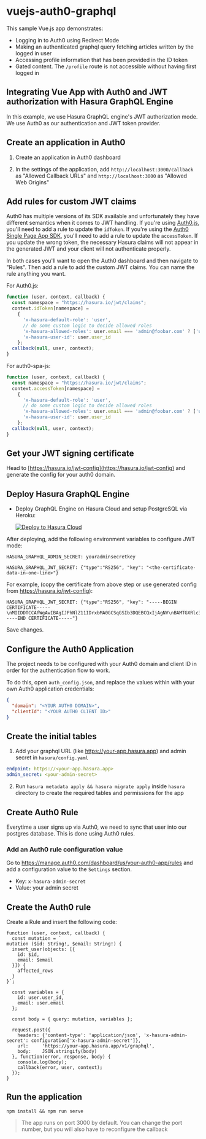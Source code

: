 # vuejs-auth0-graphql

This sample Vue.js app demonstrates:

- Logging in to Auth0 using Redirect Mode
- Making an authenticated graphql query fetching articles written by the logged in user
- Accessing profile information that has been provided in the ID token
- Gated content. The `/profile` route is not accessible without having first logged in

## Integrating Vue App with Auth0 and JWT authorization with Hasura GraphQL Engine

In this example, we use Hasura GraphQL engine's JWT authorization mode. We use
Auth0 as our authentication and JWT token provider.

## Create an application in Auth0

1. Create an application in Auth0 dashboard

2. In the settings of the application, add `http://localhost:3000/callback` as
   "Allowed Callback URLs" and `http://localhost:3000` as "Allowed Web Origins"

## Add rules for custom JWT claims

Auth0 has multiple versions of its SDK available and unfortunately they have different semantics
when it comes to JWT handling. If you're using [Auth0.js](https://auth0.com/docs/libraries/auth0js),
you'll need to add a rule to update the `idToken`. If you're using the [Auth0 Single Page App SDK](https://auth0.com/docs/libraries/auth0-spa-js),
you'll need to add a rule to update the `accessToken`. If you update the wrong token, the necessary
Hasura claims will not appear in the generated JWT and your client will not authenticate properly.

In both cases you'll want to open the Auth0 dashboard and then navigate to "Rules". Then add a rule
to add the custom JWT claims. You can name the rule anything you want.

For Auth0.js:

```javascript
function (user, context, callback) {
  const namespace = "https://hasura.io/jwt/claims";
  context.idToken[namespace] = 
    { 
      'x-hasura-default-role': 'user',
      // do some custom logic to decide allowed roles
      'x-hasura-allowed-roles': user.email === 'admin@foobar.com' ? ['user', 'admin'] : ['user'],
      'x-hasura-user-id': user.user_id
    };
  callback(null, user, context);
}
```

For auth0-spa-js:

```javascript
function (user, context, callback) {
  const namespace = "https://hasura.io/jwt/claims";
  context.accessToken[namespace] =
    {
      'x-hasura-default-role': 'user',
      // do some custom logic to decide allowed roles
      'x-hasura-allowed-roles': user.email === 'admin@foobar.com' ? ['user', 'admin'] : ['user'],
      'x-hasura-user-id': user.user_id
    };
  callback(null, user, context);
}
```

## Get your JWT signing certificate

Head to [https://hasura.io/jwt-config](https://hasura.io/jwt-config) and generate the config for your auth0 domain.

## Deploy Hasura GraphQL Engine

- Deploy GraphQL Engine on Hasura Cloud and setup PostgreSQL via Heroku:
  
  [![Deploy to Hasura Cloud](https://graphql-engine-cdn.hasura.io/img/deploy_to_hasura.png)](https://cloud.hasura.io/signup)

After deploying, add the following environment variables to configure JWT mode:

```
HASURA_GRAPHQL_ADMIN_SECRET: youradminsecretkey
```

```
HASURA_GRAPHQL_JWT_SECRET: {"type":"RS256", "key": "<the-certificate-data-in-one-line>"}
```

For example, (copy the certificate from above step or use generated config from https://hasura.io/jwt-config):

```
HASURA_GRAPHQL_JWT_SECRET: {"type":"RS256", "key": "-----BEGIN CERTIFICATE-----\nMIIDDTCCAfWgAwIBAgIJPhNlZ11IDrxbMA0GCSqGSIb3DQEBCQxIjAgNV\nBAMTGXRlc3QtaGdlLWp3dC5ldS5hdXRoMC5jb20wHhcNMTgwNzMwMTM1MjM1WhcN\nMzIwNDA3MTM1MjM1WjAkMSIwIAYDVQQDExl0ZXN0LWhnZS1qd3QuZXUuYXV0aDAu\nY29tMIIBIjANBgkqhkiG9w0BAQEFAAOCAQ8AMIIBCgKCAQEA13CivdSkNzRnOnR5iReDb+AgbL7BWjRiw3tRwjxRp5PYzvAGuj94y+R6LRh3QybYtsMFbSg5J7fNq6\nLd6yMpRMrUu8CBOnYY45D6b/2jlf+Vp8vEQuKvPMOOw8Ev6x7X3blcuXCELSwyL3\nAGHq9OpP2RV6V6CIE863IzzuYH5HDLzU35oMZqozgJVRJM0+6besH6TnSTNiA7xi\nBAqFaiQRNQRVi1CAUa0bLkN1XRp4AFy7d63VldO9sM+8QnCNHySdDr1XevVuq6DK\nLQyGexFFy4niALgHV0Q7QA+xP1c2G6rJomZmn4jl1avnlBpU87E58JMrRHOCj+5m\nXj22AQABo0IwQDAPBgNVHRMBAf8EBTADAQH/MB0GA1UdDgQWBBT6FvNkuUgu\YQ/i4lo5aOgwazAOBgNVHQ8BAf8EBAMCAoQwDQYJKoZIhvcNAQELBQADggEB\nADCLj+/L22pEKyqaIUlhHUJh7DAiDSLafy0fw56UCntzPhqiZVVRlhxeAKidkCLVIEbRLuxUoXiQSezPqMp//9xHegMp0f2VauVCFbg7EpUanYwvqFqjy9LWgH+SBz\n4uroLSYZ5g1EPsHtlArLRChA90caTX4e7Z7Xlu8vG2kHRJB5nC7ycdbMUvEWBMeI\ntn/pcb4mZ3/vlgj4UTEnCURe2UPmSJpxmPwXqBctvwdKHRMgFXhZxojWCi0z4ftf\nf8t8UJSIcbEblnkYe7wzRYy8tOXoMMHqGSisCdkWp/866029rJsKbwd8rVIyKNC5\nfrGYawv+0cxO6/Sir0meA=\n-----END CERTIFICATE-----"}
```

Save changes.

## Configure the Auth0 Application

The project needs to be configured with your Auth0 domain and client ID in order for the authentication flow to work.

To do this, open `auth_config.json`, and replace the values within with your own Auth0 application credentials:

```json
{
  "domain": "<YOUR AUTH0 DOMAIN>",
  "clientId": "<YOUR AUTH0 CLIENT ID>"
}
```

## Create the initial tables
1. Add your graphql URL (like https://your-app.hasura.app) and admin secret in `hasura/config.yaml`

```yaml
endpoint: https://<your-app.hasura.app>
admin_secret: <your-admin-secret>
```

2. Run `hasura metadata apply && hasura migrate apply` inside `hasura` directory to create the required tables and permissions for the app

## Create Auth0 Rule

Everytime a user signs up via Auth0, we need to sync that user into our postgres database. This is done using Auth0 rules.

### Add an Auth0 rule configuration value
Go to https://manage.auth0.com/dashboard/us/your-auth0-app/rules and add a configuration value to the `Settings` section.

* Key: `x-hasura-admin-secret`
* Value: your admin secret

## Create the Auth0 rule
Create a Rule and insert the following code:

```
function (user, context, callback) {
  const mutation = `
mutation ($id: String!, $email: String!) {
  insert_user(objects: [{
    id: $id,
    email: $email
  }]) {
    affected_rows
  }
}`;

  const variables = {
    id: user.user_id,
    email: user.email
  };
  
  const body = { query: mutation, variables };

  request.post({
    headers: {'content-type': 'application/json', 'x-hasura-admin-secret': configuration['x-hasura-admin-secret']},
    url:     'https://your-app.hasura.app/v1/graphql',
    body:    JSON.stringify(body)
  }, function(error, response, body) {
    console.log(body);
    callback(error, user, context);
  });
}
```

## Run the application

`npm install && npm run serve`

  > The app runs on port 3000 by default. You can change the port number, but you will also have to reconfigure the callback

